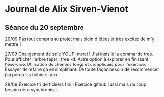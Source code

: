 # Journal de Alix Sirven-Vienot 
## Séance du 20 septembre 

20/09
Pas tout compris au projet mais plein d'idées et très excitée de m'y mettre ! 


27/09
Changement de salle YOUPI merci !
J'ai installé la commande tree. 
Pour afficher l'arbre taper : tree -d. Autre option à explorer en finissant l'exercice. 
Utilisation de chemins longs et compliqués pour l'exercice. Essayer de refaire ça en simplifiant. 
De toute façon besoin de recommencer j'ai perdu les fichiers .ann 

28/09 
Exercice tri de fichiers fini ! 
Exercice github aussi mais du coup besoin de le synchroniser...


